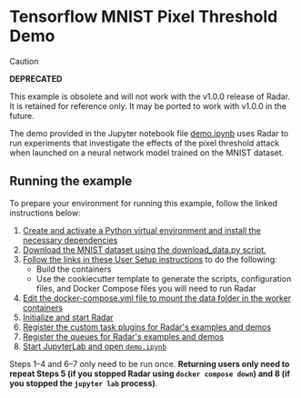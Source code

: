 # Tensorflow MNIST Pixel Threshold Demo

> [!CAUTION]
> **DEPRECATED**
>
> This example is obsolete and will not work with the v1.0.0 release of Radar. It is
> retained for reference only. It may be ported to work with v1.0.0 in the future.

The demo provided in the Jupyter notebook file [demo.ipynb](demo.ipynb) uses Radar to run experiments that investigate the effects of the pixel threshold attack when launched on a neural network model trained on the MNIST dataset.

## Running the example

To prepare your environment for running this example, follow the linked instructions below:

1.  [Create and activate a Python virtual environment and install the necessary dependencies](../README.md#creating-a-virtual-environment)
2.  [Download the MNIST dataset using the download_data.py script.](../README.md#downloading-datasets)
3.  [Follow the links in these User Setup instructions](../../README.md#user-setup) to do the following:
    -   Build the containers
    -   Use the cookiecutter template to generate the scripts, configuration files, and Docker Compose files you will need to run Radar
4.  [Edit the docker-compose.yml file to mount the data folder in the worker containers](../README.md#mounting-the-data-folder-in-the-worker-containers)
5.  [Initialize and start Radar](https://pages.nist.gov/radar/getting-started/running-radar.html#initializing-the-deployment)
6.  [Register the custom task plugins for Radar's examples and demos](../README.md#registering-custom-task-plugins)
7.  [Register the queues for Radar's examples and demos](../README.md#registering-queues)
8.  [Start JupyterLab and open `demo.ipynb`](../README.md#starting-jupyter-lab)

Steps 1–4 and 6–7 only need to be run once.
**Returning users only need to repeat Steps 5 (if you stopped Radar using `docker compose down`) and 8 (if you stopped the `jupyter lab` process)**.
